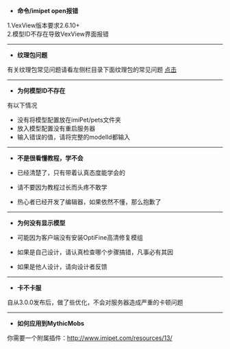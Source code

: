 - **命令/imipet open报错**


1.VexView版本要求2.6.10+  
2.模型ID不存在导致VexView界面报错


***
- **纹理包问题**


有关纹理包常见问题请看左侧栏目录下面纹理包的常见问题 [点击](http://wiki.imipet.com/texture.html#%E5%B8%B8%E8%A7%81%E9%97%AE%E9%A2%98)


***
- **为何模型ID不存在**


有以下情况
- 没有将模型配置放在imiPet/pets文件夹
- 放入模型配置没有重启服务器
- 输入错误的值，请将完整的modelId都输入


***
- **不是很看懂教程，学不会**


- 已经清楚了，只有带着认真态度能学会的
- 请不要因为教程过长而头疼不敢学
- 热心者已经开发了编辑器，如果依然不懂，那么抱歉了


***
- **为何没有显示模型**


- 可能因为客户端没有安装OptiFine高清修复模组
- 如果是自己设计，请认真检查哪个步骤搞错，凡事必有其因
- 如果是他人设计，请向设计者反馈


***
- **卡不卡服**


自从3.0.0发布后，做了些优化，不会对服务器造成严重的卡顿问题
***
- **如何应用到MythicMobs**


你需要一个附属插件：http://www.imipet.com/resources/13/